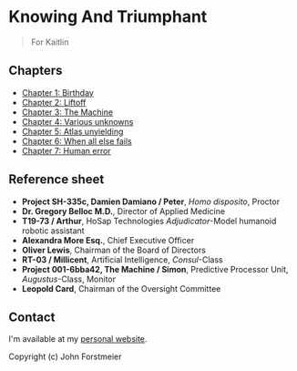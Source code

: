 # Knowing And Triumphant

> For Kaitlin

## Chapters

* [Chapter 1: Birthday](chapter-1-birthday.md)
* [Chapter 2: Liftoff](chapter-2-liftoff.md)
* [Chapter 3: The Machine](chapter-3-the-machine.md)
* [Chapter 4: Various unknowns](chapter-4-various-unknowns.md)
* [Chapter 5: Atlas unyielding](chapter-5-atlas-unyielding.md)
* [Chapter 6: When all else fails](chapter-6-when-all-else-fails.md)
* [Chapter 7: Human error](chapter-7-human-error.md)

## Reference sheet

* **Project SH-335c, Damien Damiano / Peter**, _Homo disposito_, Proctor
* **Dr. Gregory Belloc M.D.**, Director of Applied Medicine
* **T19-73 / Arthur**, HoSap Technologies _Adjudicator_-Model humanoid robotic assistant
* **Alexandra More Esq.**, Chief Executive Officer
* **Oliver Lewis**, Chairman of the Board of Directors
* **RT-03 / Millicent**, Artificial Intelligence, _Consul_-Class
* **Project 001-6bba42, The Machine / Simon**, Predictive Processor Unit, _Augustus_-Class, Monitor
* **Leopold Card**, Chairman of the Oversight Committee

## Contact

I'm available at my [personal website](https://johnforstmeier.com).  

Copyright \(c\) John Forstmeier  